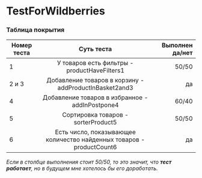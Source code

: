 # TestForWildberries
### Таблица покрытия
| Номер теста |Суть теста          | Выполнен да/нет|
| ------------- |:------------------:| -----:|
|1|У товаров есть фильтры - productHaveFilters1|50/50|
|2 и 3|Добавление товаров в корзину - addProductInBasket2and3|да|
|4|Добавление товаров в  избранное - addInPostpone4|60/40|
|5|Сортировка товаров - sorterProduct5|50/50|
|6|Есть число, показывающее количество найденных товаров - productCount6|да|  

*Если в столбце выполнения стоит 50/50, то это значит, что ***тест работает***, но в будущем мне хотелось бы его доработать.*